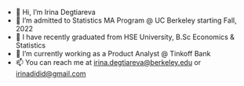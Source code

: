 - 👋 Hi, I’m Irina Degtiareva
- 👀 I’m admitted to Statistics MA Program @ UC Berkeley starting Fall, 2022
- 💞 I have recently graduated from HSE University, B.Sc Economics & Statistics 
- 🌱 I’m currently working as a Product Analyst @ Tinkoff Bank
- 📫 You can reach me at irina.degtiareva@berkeley.edu or irinadidid@gmail.com


<!---
irinadidid/irinadidid is a ✨ special ✨ repository because its `README.md` (this file) appears on your GitHub profile.
You can click the Preview link to take a look at your changes.
--->
